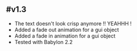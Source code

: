 #v1.3
----------------------

* The text doesn't look crisp anymore !! YEAHHH !
* Added a fade out animation for a gui object
* Added a fade in animation for a gui object
* Tested with Babylon 2.2 
